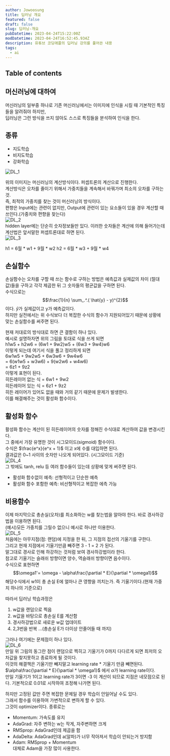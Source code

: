 ```yaml
---
author: Jowoosung
title: 딥러닝 개요
featured: false
draft: false
slug: 딥러닝-개요
pubDatetime: 2023-04-24T15:22:00Z
modDatetime: 2023-04-24T16:52:45.934Z
description: 유튜브 코딩애플의 딥러닝 강의를 풀어쓴 내용
tags: 
  - ai
---  
```


## Table of contents

## 머신러닝에 대하여
머신러닝의 일부중 하나로 기존 머신러닝에서는 이미지에 인식을 시킬 때 기본적인 특징들을 알려줘야 하지만,  
딥러닝은 그런 방식을 쓰지 않아도 스스로 특징들을 분석하여 인식을 한다.  
## 종류
- 지도학습  
- 비지도학습  
- 강화학습  

![DL_1](https://github.com/Oldentomato/PortFolio_Next/blob/main/postsimg/DL_5/image_1.jpg?raw=true)  

위의 이미지는 머신러닝의 계산방식이다. 퍼셉트론의 계산으로 진행한다.  
계산방식은 오차를 줄이기 위해서 가중치들을 계속해서 바꿔가며 최소의 오차를 구하는 것.  
즉, 최적의 가중치를 찾는 것이 머신러닝의 방식이다.  
편향은 Input에는 관련이 없지만, Output에 관련이 있는 요소들이 있을 경우 계산할 때 쓰인다.(가중치와 편향을 찾는다)  
![DL_2](https://github.com/Oldentomato/PortFolio_Next/blob/main/postsimg/DL_5/image_2.jpg?raw=true)  
hidden layer에는 단순히 숫자정보들만 있다. 이러한 숫자들은 계산에 의해 들어가는데 계산법은 앞서말한 퍼셉트론대로 하면 된다.  
![DL_3](https://github.com/Oldentomato/PortFolio_Next/blob/main/postsimg/DL_5/image_3.jpg?raw=true)  
  
h1 = 6월 * w1 + 9월 * w2
h2 = 6월 * w3 + 9월 * w4  
  
## 손실함수  
손실함수는 오차를 구할 때 쓰는 함수로 구하는 방법은 예측값과 실제값의 차이 (절대값)들을 구하고 각각 제곱한 뒤 그 숫자들의 평균값을 구하면 된다.  
수식으로는 $$\frac{1}{n}  \sum_.^.( \hat{y} - y)^{2}$$ 이다.  $\hat{y}$가 실제값이고 y가 예측값이다.  
하지만 실전에서는 위 수식보다 더 복잡한 수식의 함수가 지원되어있기 때문에 상황에 맞는 손실함수를 써주면 된다.  
  
현재 저대로의 방식대로 하면 큰 결함이 하나 있다.  
예시로 설명하자면 위의 그림을 토대로 식을 쓰게 되면  
h1w5 + h2w6 = (6w1 + 9w2)w5 + (6w3 + 9w4)w6  
이렇게 되는데 여기서 식을 풀고 정리하게 되면  
6w1w5 + 9w2w5 + 6w3w6 + 9w4w6  
= 6(w1w5 + w3w6) + 9(w2w6 + w4w6)  
= 6z1 + 9z2  
이렇게 표현이 된다.  
히든레이어 없는 식 = 6w1 + 9w2  
히든레이어 있는 식 = 6z1 + 9z2  
히든 레이어가 있어도 없을 때와 거의 같기 때문에 문제가 발생한다.  
이를 해결해주는 것이 활성화 함수이다.  
  
## 활성화 함수  
활성화 함수는 계산이 된 히든레이어의 숫자를 정해진 수식대로 계산하여 값을 변경시킨다.  
그 중에서 가장 유명한 것이 시그모이드(sigmoid) 함수이다.  
수식은 $\frac{e^x}{e^x + 1}$ 이고 x에 수를 대입하면 된다.  
결과값은 0~1 사이의 숫자만 나오게 되어있다. (시그모이드 기준)  
![DL_4](https://github.com/Oldentomato/PortFolio_Next/blob/main/postsimg/DL_5/image_6.png?raw=true)  
그 밖에도 tanh, relu 등 여러 함수들이 있는데 상황에 맞게 써주면 된다.  
- 활성화 함수없이 예측: 선형적이고 단순한 예측  
- 활성화 함수 포함한 예측: 비선형적이고 복잡한 에측 가능  
  
## 비용함수  
이제 마지막으로 총손실(오차)를 최소화하는 w를 찾는법을 알아야 한다. 바로 경사하강법을 이용하면 된다.  
(예시)모든 가중치를 그릴수 없으니 예시로 하나만 이용한다.  
![DL_5](https://github.com/Oldentomato/PortFolio_Next/blob/main/postsimg/DL_5/image_5.jpg?raw=true)  
처음에는 아무지점(점: 랜덤)에 지정을 한 뒤, 그 지점의 접선의 기울기를 구한다.  
그리고 현재 지점에서 기울기만큼 빼주면 3 - 1 = 2 가 된다.  
말그대로 경사로 인해 하강하는 것처럼 보여 경사하강법이라 한다.  
참고로 기울기는 슬래쉬 방향이면 양수, 역슬래쉬 방향이면 음수이다.  
수식으로 표현하면 $$\omega1'= \omega - \alpha\frac{\partial * E}{\partial * \omega1}$$ 
해당수식에서 w1이 총 손실 E에 얼마나 큰 영향을 끼치는가. 즉 기울기이다.(현재 가중치 하나의 기준으로)  
  
따라서 딥러닝 학습과정은  
1. w값을 랜덤으로 찍음
2. w값을 바탕으로 총손실 E를 계산함  
3. 경사하강법으로 새로운 w값 업데이트  
4. 2,3번을 반복 ...(총손실 E가 더이상 안줄어들 때 까지)  
  
그러나 여기에는 문제점이 하나 있다.  
![DL_6](https://github.com/Oldentomato/PortFolio_Next/blob/main/postsimg/DL_5/image_4.jpg?raw=true)  
만일 위 그림의 동그란 점이 랜덤으로 찍히고 기울기가 0까지 다다르게 되면 최저의 오차값을 찾지못하고 종료하게 될 것이다.  
이것의 해결책은 기울기만 빼지말고 learning rate * 기울기 만큼 빼면된다.  
$\alpha\frac{\partial * E}{\partial * \omega1}$ 에서 $\alpha$가 learning rate이다.  
만일 기울기가 1이고 learning rate가 3이면 -3 이 계산이 되므로 지점은 네모점으로 된다. 기본적으로 0.01로 시작하여 조정해 나가면 된다.  
  
하지만 고정된 값만 주면 복잡한 문제일 경우 학습이 안일어날 수도 있다.  
그래서 함수를 이용하여 가변적으로 변하게 할 수 있다.  
그것이 optimizer이다. 종류로는  
- Momentum: 가속도를 유지  
- AdaGrad: 자주 변하는 w는 작게, 자주변하면 크게  
- RMSprop: AdaGrad인데 제곱을 함  
- AdaDelta: AdaGrad인데 a(알파)가 너무 작아져서 학습이 안되는거 방지함  
- Adam: RMSprop + Momentum  
대체로 Adam을 가장 많이 사용한다.  
